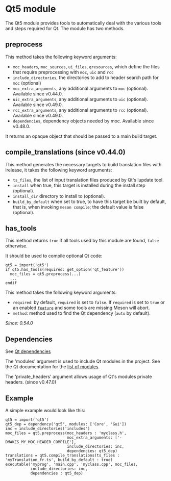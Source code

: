 # Qt5 module

The Qt5 module provides tools to automatically deal with the various
tools and steps required for Qt. The module has two methods.

## preprocess

This method takes the following keyword arguments:
 - `moc_headers`, `moc_sources`, `ui_files`, `qresources`, which define the files that require preprocessing with `moc`, `uic` and `rcc`
 - `include_directories`, the directories to add to header search path for `moc` (optional)
 - `moc_extra_arguments`, any additional arguments to `moc` (optional). Available since v0.44.0.
 - `uic_extra_arguments`, any additional arguments to `uic` (optional). Available since v0.49.0.
 - `rcc_extra_arguments`, any additional arguments to `rcc` (optional). Available since v0.49.0.
 - `dependencies`, dependency objects needed by moc. Available since v0.48.0.

It returns an opaque object that should be passed to a main build target.

## compile_translations (since v0.44.0)

This method generates the necessary targets to build translation files with lrelease, it takes the following keyword arguments:
 - `ts_files`, the list of input translation files produced by Qt's lupdate tool.
 - `install` when true, this target is installed during the install step (optional).
 - `install_dir` directory to install to (optional).
 - `build_by_default` when set to true, to have this target be built by default, that is, when invoking `meson compile`; the default value is false (optional).

## has_tools

This method returns `true` if all tools used by this module are found, `false`
otherwise.

It should be used to compile optional Qt code:
```meson
qt5 = import('qt5')
if qt5.has_tools(required: get_option('qt_feature'))
  moc_files = qt5.preprocess(...)
  ...
endif
```

This method takes the following keyword arguments:
- `required`: by default, `required` is set to `false`. If `required` is set to
  `true` or an enabled [`feature`](Build-options.md#features) and some tools are
  missing Meson will abort.
- `method`: method used to find the Qt dependency (`auto` by default).

*Since: 0.54.0*

## Dependencies

See [Qt dependencies](Dependencies.md#qt4-qt5)

The 'modules' argument is used to include Qt modules in the project.
See the Qt documentation for the [list of modules](http://doc.qt.io/qt-5/qtmodules.html).

The 'private_headers' argument allows usage of Qt's modules private headers.
(since v0.47.0)

## Example
A simple example would look like this:

```meson
qt5 = import('qt5')
qt5_dep = dependency('qt5', modules: ['Core', 'Gui'])
inc = include_directories('includes')
moc_files = qt5.preprocess(moc_headers : 'myclass.h',
                           moc_extra_arguments: ['-DMAKES_MY_MOC_HEADER_COMPILE'],
                           include_directories: inc,
                           dependencies: qt5_dep)
translations = qt5.compile_translations(ts_files : 'myTranslation_fr.ts', build_by_default : true)
executable('myprog', 'main.cpp', 'myclass.cpp', moc_files,
           include_directories: inc,
           dependencies : qt5_dep)
```
